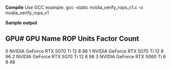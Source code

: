**Compile** 
Use GCC
example: gcc -static nvidia_verify_rops_v1.c -o nvidia_verify_rops_v1

**Sample output**

GPU#  GPU Name                          ROP Units   Factor      Count
----------------------------------------------------------------------------
0     NVIDIA GeForce RTX 5070 Ti               12        8         96
1     NVIDIA GeForce RTX 5070 Ti               12        8         96
2     NVIDIA GeForce RTX 5070 Ti               12        8         96
3     NVIDIA GeForce RTX 5060 Ti                6        8         48
